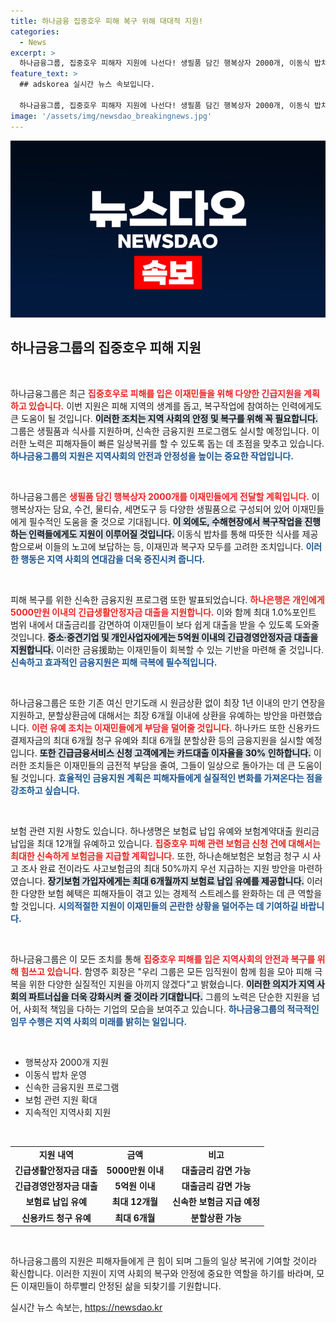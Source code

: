 ```yaml
---
title: 하나금융 집중호우 피해 복구 위해 대대적 지원!
categories:
  - News
excerpt: >
  하나금융그룹, 집중호우 피해자 지원에 나선다! 생필품 담긴 행복상자 2000개, 이동식 밥차 제공 등으로 이재민들의 생계를 지원하며, 신속한 금융지원 프로그램도 마련한다. 피해 복구를 위한 실질적인 도움의 손길이 이어진다!
feature_text: >
  ## adskorea 실시간 뉴스 속보입니다.

  하나금융그룹, 집중호우 피해자 지원에 나선다! 생필품 담긴 행복상자 2000개, 이동식 밥차 제공 등으로 이재민들의 생계를 지원하며, 신속한 금융지원 프로그램도 마련한다. 피해 복구를 위한 실질적인 도움의 손길이 이어진다!
image: '/assets/img/newsdao_breakingnews.jpg'
---
```


<p><img src="/assets/img/newsdao_breakingnews.jpg" alt="adskorea 속보" /></p>

<h2 data-ke-size="size26">하나금융그룹의 집중호우 피해 지원</h2>

<p data-ke-size="size16">&nbsp;</p>

<p>하나금융그룹은 최근 <b><span style="color: #ee2323;">집중호우로 피해를 입은 이재민들을 위해 다양한 긴급지원을 계획하고 있습니다.</span></b> 이번 지원은 피해 지역의 생계를 돕고, 복구작업에 참여하는 인력에게도 큰 도움이 될 것입니다. <b><span style="background-color: #21538527;">이러한 조치는 지역 사회의 안정 및 복구를 위해 꼭 필요합니다.</span></b> 그룹은 생필품과 식사를 지원하며, 신속한 금융지원 프로그램도 실시할 예정입니다. 이러한 노력은 피해자들이 빠른 일상복귀를 할 수 있도록 돕는 데 초점을 맞추고 있습니다. <b><span style="color: #1a5490;">하나금융그룹의 지원은 지역사회의 안전과 안정성을 높이는 중요한 작업입니다.</span></b></p>

<p data-ke-size="size16">&nbsp;</p>

<p>하나금융그룹은 <b><span style="color: #ee2323;">생필품 담긴 행복상자 2000개를 이재민들에게 전달할 계획입니다.</span></b> 이 행복상자는 담요, 수건, 물티슈, 세면도구 등 다양한 생필품으로 구성되어 있어 이재민들에게 필수적인 도움을 줄 것으로 기대됩니다. <b><span style="background-color: #21538527;">이 외에도, 수해현장에서 복구작업을 진행하는 인력들에게도 지원이 이루어질 것입니다.</span></b> 이동식 밥차를 통해 따뜻한 식사를 제공함으로써 이들의 노고에 보답하는 등, 이재민과 복구자 모두를 고려한 조치입니다. <b><span style="color: #1a5490;">이러한 행동은 지역 사회의 연대감을 더욱 증진시켜 줍니다.</span></b></p>

<p data-ke-size="size16">&nbsp;</p>

<p>피해 복구를 위한 신속한 금융지원 프로그램 또한 발표되었습니다. <b><span style="color: #ee2323;">하나은행은 개인에게 5000만원 이내의 긴급생활안정자금 대출을 지원합니다.</span></b> 이와 함께 최대 1.0%포인트 범위 내에서 대출금리를 감면하여 이재민들이 보다 쉽게 대출을 받을 수 있도록 도와줄 것입니다. <b><span style="background-color: #21538527;">중소·중견기업 및 개인사업자에게는 5억원 이내의 긴급경영안정자금 대출을 지원합니다.</span></b> 이러한 금융援助는 이재민들이 회복할 수 있는 기반을 마련해 줄 것입니다. <b><span style="color: #1a5490;">신속하고 효과적인 금융지원은 피해 극복에 필수적입니다.</span></b></p>

<p data-ke-size="size16">&nbsp;</p>

<p>하나금융그룹은 또한 기존 여신 만기도래 시 원금상환 없이 최장 1년 이내의 만기 연장을 지원하고, 분할상환금에 대해서는 최장 6개월 이내에 상환을 유예하는 방안을 마련했습니다. <b><span style="color: #ee2323;">이런 유예 조치는 이재민들에게 부담을 덜어줄 것입니다.</span></b> 하나카드 또한 신용카드 결제자금의 최대 6개월 청구 유예와 최대 6개월 분할상환 등의 금융지원을 실시할 예정입니다. <b><span style="background-color: #21538527;">또한 긴급금융서비스 신청 고객에게는 카드대출 이자율을 30% 인하합니다.</span></b> 이러한 조치들은 이재민들의 금전적 부담을 줄여, 그들이 일상으로 돌아가는 데 큰 도움이 될 것입니다. <b><span style="color: #1a5490;">효율적인 금융지원 계획은 피해자들에게 실질적인 변화를 가져온다는 점을 강조하고 싶습니다.</span></b></p>

<p data-ke-size="size16">&nbsp;</p>

<p>보험 관련 지원 사항도 있습니다. 하나생명은 보험료 납입 유예와 보험계약대출 원리금 납입을 최대 12개월 유예하고 있습니다. <b><span style="color: #ee2323;">집중호우 피해 관련 보험금 신청 건에 대해서는 최대한 신속하게 보험금을 지급할 계획입니다.</span></b> 또한, 하나손해보험은 보험금 청구 시 사고 조사 완료 전이라도 사고보험금의 최대 50%까지 우선 지급하는 지원 방안을 마련하였습니다. <b><span style="background-color: #21538527;">장기보험 가입자에게는 최대 6개월까지 보험료 납입 유예를 제공합니다.</span></b> 이러한 다양한 보험 혜택은 피해자들이 겪고 있는 경제적 스트레스를 완화하는 데 큰 역할을 할 것입니다. <b><span style="color: #1a5490;">시의적절한 지원이 이재민들의 곤란한 상황을 덜어주는 데 기여하길 바랍니다.</span></b></p>

<p data-ke-size="size16">&nbsp;</p>

<p>하나금융그룹은 이 모든 조치를 통해 <b><span style="color: #ee2323;">집중호우 피해를 입은 지역사회의 안전과 복구를 위해 힘쓰고 있습니다.</span></b> 함영주 회장은 "우리 그룹은 모든 임직원이 함께 힘을 모아 피해 극복을 위한 다양한 실질적인 지원을 아끼지 않겠다"고 밝혔습니다. <b><span style="background-color: #21538527;">이러한 의지가 지역 사회의 파트너십을 더욱 강화시켜 줄 것이라 기대합니다.</span></b> 그룹의 노력은 단순한 지원을 넘어, 사회적 책임을 다하는 기업의 모습을 보여주고 있습니다. <b><span style="color: #1a5490;">하나금융그룹의 적극적인 임무 수행은 지역 사회의 미래를 밝히는 일입니다.</span></b></p>

<p data-ke-size="size16">&nbsp;</p>

<ul>
<li>행복상자 2000개 지원</li>
<li>이동식 밥차 운영</li>
<li>신속한 금융지원 프로그램</li>
<li>보험 관련 지원 확대</li>
<li>지속적인 지역사회 지원</li>
</ul>

<p data-ke-size="size16">&nbsp;</p>

<table>
<tr>
<td style="text-align: center; height: 17px;"><b>지원 내역</b></td>
<td style="text-align: center; height: 17px;"><b>금액</b></td>
<td style="text-align: center; height: 17px;"><b>비고</b></td>
</tr>
<tr>
<td style="text-align: center; height: 17px;"><b>긴급생활안정자금 대출</b></td>
<td style="text-align: center; height: 17px;"><b>5000만원 이내</b></td>
<td style="text-align: center; height: 17px;"><b>대출금리 감면 가능</b></td>
</tr>
<tr>
<td style="text-align: center; height: 17px;"><b>긴급경영안정자금 대출</b></td>
<td style="text-align: center; height: 17px;"><b>5억원 이내</b></td>
<td style="text-align: center; height: 17px;"><b>대출금리 감면 가능</b></td>
</tr>
<tr>
<td style="text-align: center; height: 17px;"><b>보험료 납입 유예</b></td>
<td style="text-align: center; height: 17px;"><b>최대 12개월</b></td>
<td style="text-align: center; height: 17px;"><b>신속한 보험금 지급 예정</b></td>
</tr>
<tr>
<td style="text-align: center; height: 17px;"><b>신용카드 청구 유예</b></td>
<td style="text-align: center; height: 17px;"><b>최대 6개월</b></td>
<td style="text-align: center; height: 17px;"><b>분할상환 가능</b></td>
</tr>
</table>

<p data-ke-size="size16">&nbsp;</p> 

<p>하나금융그룹의 지원은 피해자들에게 큰 힘이 되며 그들의 일상 복귀에 기여할 것이라 확신합니다. 이러한 지원이 지역 사회의 복구와 안정에 중요한 역할을 하기를 바라며, 모든 이재민들이 하루빨리 안정된 삶을 되찾기를 기원합니다.</p>
실시간 뉴스 속보는, <a href="https://newsdao.kr" rel="dofollow">https://newsdao.kr</a>


